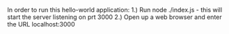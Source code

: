 In order to run this hello-world application:
1.) Run node ./index.js
	- this will start the server listening on prt 3000
2.) Open up a web browser and enter the URL localhost:3000